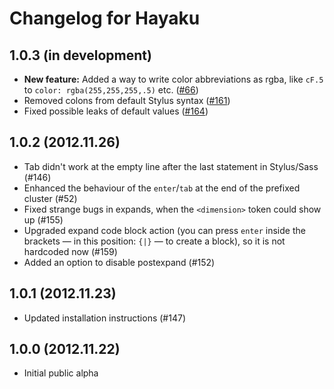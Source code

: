 # Changelog for Hayaku

## 1.0.3 (in development)

- **New feature:** Added a way to write color abbreviations as rgba, like `cF.5` to `color: rgba(255,255,255,.5)` etc. ([#66][])
- Removed colons from default Stylus syntax ([#161][])
- Fixed possible leaks of default values ([#164][])

[#66]: https://github.com/hayaku/hayaku/issues/66
[#161]: https://github.com/hayaku/hayaku/issues/161
[#164]: https://github.com/hayaku/hayaku/issues/164

## 1.0.2 (2012.11.26)

- Tab didn't work at the empty line after the last statement in Stylus/Sass (#146)
- Enhanced the behaviour of the `enter`/`tab` at the end of the prefixed cluster (#52)
- Fixed strange bugs in expands, when the `<dimension>` token could show up (#155)
- Upgraded expand code block action (you can press `enter` inside the brackets — in this position: `{|}` — to create a block), so it is not hardcoded now (#159)
- Added an option to disable postexpand (#152)

## 1.0.1 (2012.11.23)

- Updated installation instructions (#147)

## 1.0.0 (2012.11.22)

- Initial public alpha